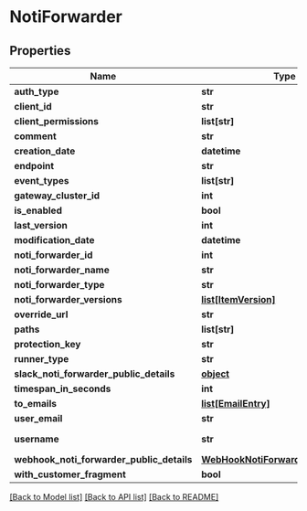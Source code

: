 # NotiForwarder

## Properties
Name | Type | Description | Notes
------------ | ------------- | ------------- | -------------
**auth_type** | **str** |  | [optional] 
**client_id** | **str** | Auth - JWT | [optional] 
**client_permissions** | **list[str]** |  | [optional] 
**comment** | **str** |  | [optional] 
**creation_date** | **datetime** |  | [optional] 
**endpoint** | **str** |  | [optional] 
**event_types** | **list[str]** |  | [optional] 
**gateway_cluster_id** | **int** |  | [optional] 
**is_enabled** | **bool** |  | [optional] 
**last_version** | **int** |  | [optional] 
**modification_date** | **datetime** |  | [optional] 
**noti_forwarder_id** | **int** |  | [optional] 
**noti_forwarder_name** | **str** |  | [optional] 
**noti_forwarder_type** | **str** |  | [optional] 
**noti_forwarder_versions** | [**list[ItemVersion]**](ItemVersion.md) |  | [optional] 
**override_url** | **str** |  | [optional] 
**paths** | **list[str]** |  | [optional] 
**protection_key** | **str** |  | [optional] 
**runner_type** | **str** |  | [optional] 
**slack_noti_forwarder_public_details** | [**object**](.md) |  | [optional] 
**timespan_in_seconds** | **int** |  | [optional] 
**to_emails** | [**list[EmailEntry]**](EmailEntry.md) |  | [optional] 
**user_email** | **str** |  | [optional] 
**username** | **str** | Auth - User Password | [optional] 
**webhook_noti_forwarder_public_details** | [**WebHookNotiForwarderPublicDetails**](WebHookNotiForwarderPublicDetails.md) |  | [optional] 
**with_customer_fragment** | **bool** |  | [optional] 

[[Back to Model list]](../README.md#documentation-for-models) [[Back to API list]](../README.md#documentation-for-api-endpoints) [[Back to README]](../README.md)


